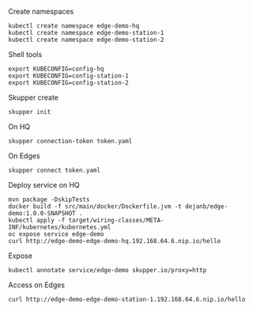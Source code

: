 Create namespaces

    kubectl create namespace edge-demo-hq
    kubectl create namespace edge-demo-station-1
    kubectl create namespace edge-demo-station-2

Shell tools

    export KUBECONFIG=config-hq
    export KUBECONFIG=config-station-1
    export KUBECONFIG=config-station-2

Skupper create

    skupper init

On HQ

    skupper connection-token token.yaml

On Edges

    skupper connect token.yaml

Deploy service on HQ

    mvn package -DskipTests
    docker build -f src/main/docker/Dockerfile.jvm -t dejanb/edge-demo:1.0.0-SNAPSHOT .
    kubectl apply -f target/wiring-classes/META-INF/kubernetes/kubernetes.yml
    oc expose service edge-demo
    curl http://edge-demo-edge-demo-hq.192.168.64.6.nip.io/hello

Expose

    kubectl annotate service/edge-demo skupper.io/proxy=http

Access on Edges

    curl http://edge-demo-edge-demo-station-1.192.168.64.6.nip.io/hello

